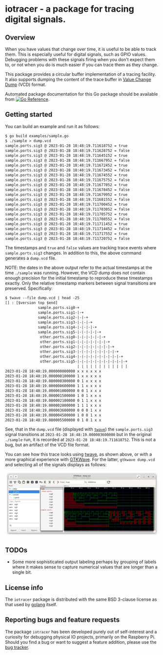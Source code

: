 # iotracer - a package for tracing digital signals.

## Overview

When you have values that change over time, it is useful to be able to
track them. This is especially useful for digital signals, such as
GPIO values. Debugging problems with these signals firing when you
don't expect them to, or not when you do is much easier if you can
trace them as they change.

This package provides a circular buffer implementation of a tracing
facility. It also supports dumping the content of the trace buffer in
[Value Change Dump](https://en.wikipedia.org/wiki/Value_change_dump)
(VCD) format.

Automated package documentation for this Go package should be
available from [![Go
Reference](https://pkg.go.dev/badge/zappem.net/pub/io/iotracer.svg)](https://pkg.go.dev/zappem.net/pub/io/iotracer).

## Getting started

You can build an example and run it as follows:
```
$ go build examples/sample.go
$ ./sample > dump.vcd
sample.ports.sig3 @ 2023-01-28 18:48:19.711618752 = true
sample.ports.sig3 @ 2023-01-28 18:48:19.711628752 = false
sample.ports.sig3 @ 2023-01-28 18:48:19.711645152 = true
sample.ports.sig3 @ 2023-01-28 18:48:19.711667952 = false
sample.ports.sig3 @ 2023-01-28 18:48:19.711672452 = true
sample.ports.sig3 @ 2023-01-28 18:48:19.711673452 = false
sample.ports.sig3 @ 2023-01-28 18:48:19.711674552 = true
sample.ports.sig3 @ 2023-01-28 18:48:19.711675752 = false
sample.ports.sig3 @ 2023-01-28 18:48:19.711677052 = true
sample.ports.sig3 @ 2023-01-28 18:48:19.711678452 = false
sample.ports.sig3 @ 2023-01-28 18:48:19.711679952 = true
sample.ports.sig3 @ 2023-01-28 18:48:19.711681552 = false
sample.ports.sig3 @ 2023-01-28 18:48:19.711700452 = true
sample.ports.sig3 @ 2023-01-28 18:48:19.711703052 = false
sample.ports.sig3 @ 2023-01-28 18:48:19.711705752 = true
sample.ports.sig3 @ 2023-01-28 18:48:19.711708552 = false
sample.ports.sig3 @ 2023-01-28 18:48:19.711711452 = true
sample.ports.sig3 @ 2023-01-28 18:48:19.711714452 = false
sample.ports.sig3 @ 2023-01-28 18:48:19.711717552 = true
sample.ports.sig3 @ 2023-01-28 18:48:19.711720752 = false
```

The timestamps and `true` and `false` values are tracking trace events
where `sample.ports.sig3` changes. In addition to this, the above
command generates a `dump.vcd` file.

NOTE: the dates in the above output refer to the actual timestamps at
the time `./sample` was running. However, the VCD dump does not
contain enough precision for the initial timestamp to reproduce these
timestamps exactly. Only the relative timestamp markers between signal
transitions are preserved. Specifically:
```
$ twave --file dump.vcd | head -25
[] : [$version top $end]
               sample.ports.sig0-+
               sample.ports.sig1-|-+
               sample.ports.sig2-|-|-+
               sample.ports.sig3-|-|-|-+
               sample.ports.sig4-|-|-|-|-+
               sample.ports.sig5-|-|-|-|-|-+
                other.ports.sig0-|-|-|-|-|-|-+
                other.ports.sig1-|-|-|-|-|-|-|-+
                other.ports.sig2-|-|-|-|-|-|-|-|-+
                other.ports.sig3-|-|-|-|-|-|-|-|-|-+
                other.ports.sig4-|-|-|-|-|-|-|-|-|-|-+
                other.ports.sig5-|-|-|-|-|-|-|-|-|-|-|-+
                                 | | | | | | | | | | | |
2023-01-28 18:48:19.000000000000 x x x x x x      
2023-01-28 18:48:19.000000100000 1 x x x x x      
2023-01-28 18:48:19.000000300000 0 1 x x x x      
2023-01-28 18:48:19.000000600000 1 1 x x x x      
2023-01-28 18:48:19.000001000000 0 0 1 x x x      
2023-01-28 18:48:19.000001500000 1 0 1 x x x      
2023-01-28 18:48:19.000002100000 0 1 1 x x x      
2023-01-28 18:48:19.000002800000 1 1 1 x x x      
2023-01-28 18:48:19.000003600000 0 0 0 1 x x      
2023-01-28 18:48:19.000004500000 1 0 0 1 x x      
2023-01-28 18:48:19.000005500000 0 1 0 1 x x      
```
See, that in the `dump.vcd` file (displayed with
[`twave`](https://github.com/tinkerator/twave)) the
`sample.ports.sig3` signal transitions at
`2023-01-28 18:48:19.000003600000` but in the original `./sample` run,
it is recorded at `2023-01-28 18:48:19.711618752`. This is not a bug,
but an artifact of the VCD file format.

You can see how this trace looks using
[twave](https://github.com/tinkerator/twave), as shown above, or with
a more graphical experience with
[GTKWave](https://gtkwave.sourceforge.net/). For the latter, `gtkwave
dump.vcd` and selecting all of the signals displays as follows:

![GTKWave rendering of this `dump.vcd` file.](screenshot.png)

## TODOs

- Some more sophisticated output labeling perhaps by grouping of
  labels where it makes sense to capture numerical values that are
  longer than a single bit.

## License info

The `iotracer` package is distributed with the same BSD 3-clause license
as that used by [golang](https://golang.org/LICENSE) itself.

## Reporting bugs and feature requests

The package `iotracer` has been developed purely out of self-interest and
a curiosity for debugging physical IO projects, primarily on the
Raspberry Pi. Should you find a bug or want to suggest a feature
addition, please use the [bug
tracker](https://github.com/tinkerator/iotracer/issues).
